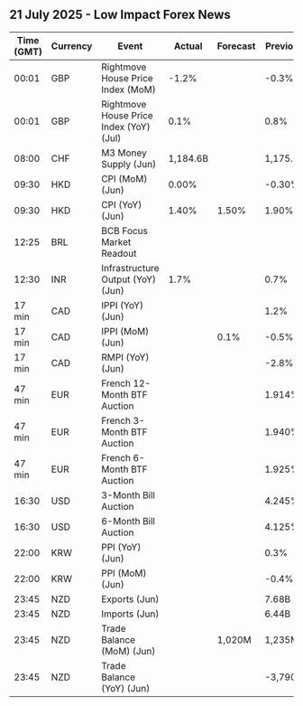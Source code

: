 ## 21 July 2025 - Low Impact Forex News

| Time (GMT) | Currency | Event | Actual | Forecast | Previous |
|------|----------|-------|--------|----------|----------|
| 00:01 | GBP | Rightmove House Price Index (MoM) | -1.2% |  | -0.3% |
| 00:01 | GBP | Rightmove House Price Index (YoY) (Jul) | 0.1% |  | 0.8% |
| 08:00 | CHF | M3 Money Supply (Jun) | 1,184.6B |  | 1,175.5B |
| 09:30 | HKD | CPI (MoM) (Jun) | 0.00% |  | -0.30% |
| 09:30 | HKD | CPI (YoY) (Jun) | 1.40% | 1.50% | 1.90% |
| 12:25 | BRL | BCB Focus Market Readout |  |  |  |
| 12:30 | INR | Infrastructure Output (YoY) (Jun) | 1.7% |  | 0.7% |
| 17 min | CAD | IPPI (YoY) (Jun) |  |  | 1.2% |
| 17 min | CAD | IPPI (MoM) (Jun) |  | 0.1% | -0.5% |
| 17 min | CAD | RMPI (YoY) (Jun) |  |  | -2.8% |
| 47 min | EUR | French 12-Month BTF Auction |  |  | 1.914% |
| 47 min | EUR | French 3-Month BTF Auction |  |  | 1.940% |
| 47 min | EUR | French 6-Month BTF Auction |  |  | 1.925% |
| 16:30 | USD | 3-Month Bill Auction |  |  | 4.245% |
| 16:30 | USD | 6-Month Bill Auction |  |  | 4.125% |
| 22:00 | KRW | PPI (YoY) (Jun) |  |  | 0.3% |
| 22:00 | KRW | PPI (MoM) (Jun) |  |  | -0.4% |
| 23:45 | NZD | Exports (Jun) |  |  | 7.68B |
| 23:45 | NZD | Imports (Jun) |  |  | 6.44B |
| 23:45 | NZD | Trade Balance (MoM) (Jun) |  | 1,020M | 1,235M |
| 23:45 | NZD | Trade Balance (YoY) (Jun) |  |  | -3,790M |
